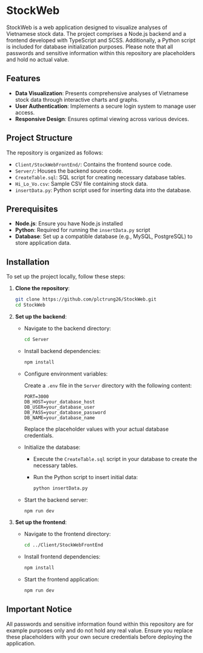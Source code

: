# StockWeb

StockWeb is a web application designed to visualize analyses of Vietnamese stock data. The project comprises a Node.js backend and a frontend developed with TypeScript and SCSS. Additionally, a Python script is included for database initialization purposes. Please note that all passwords and sensitive information within this repository are placeholders and hold no actual value.

## Features

- **Data Visualization**: Presents comprehensive analyses of Vietnamese stock data through interactive charts and graphs.
- **User Authentication**: Implements a secure login system to manage user access.
- **Responsive Design**: Ensures optimal viewing across various devices.

## Project Structure

The repository is organized as follows:

- `Client/StockWebFrontEnd/`: Contains the frontend source code.
- `Server/`: Houses the backend source code.
- `CreateTable.sql`: SQL script for creating necessary database tables.
- `Hi_Lo_Vo.csv`: Sample CSV file containing stock data.
- `insertData.py`: Python script used for inserting data into the database.

## Prerequisites

- **Node.js**: Ensure you have Node.js installed
- **Python**: Required for running the `insertData.py` script
- **Database**: Set up a compatible database (e.g., MySQL, PostgreSQL) to store application data.

## Installation

To set up the project locally, follow these steps:

1. **Clone the repository**:

   ```bash
   git clone https://github.com/plctrung26/StockWeb.git
   cd StockWeb
   ```

2. **Set up the backend**:

   - Navigate to the backend directory:

     ```bash
     cd Server
     ```

   - Install backend dependencies:

     ```bash
     npm install
     ```

   - Configure environment variables:

     Create a `.env` file in the `Server` directory with the following content:

     ```env
     PORT=3000
     DB_HOST=your_database_host
     DB_USER=your_database_user
     DB_PASS=your_database_password
     DB_NAME=your_database_name
     ```

     Replace the placeholder values with your actual database credentials.

   - Initialize the database:

     - Execute the `CreateTable.sql` script in your database to create the necessary tables.
     - Run the Python script to insert initial data:

       ```bash
       python insertData.py
       ```

   - Start the backend server:

     ```bash
     npm run dev
     ```

3. **Set up the frontend**:

   - Navigate to the frontend directory:

     ```bash
     cd ../Client/StockWebFrontEnd
     ```

   - Install frontend dependencies:

     ```bash
     npm install
     ```

   - Start the frontend application:

     ```bash
     npm run dev
     ```

## Important Notice

All passwords and sensitive information found within this repository are for example purposes only and do not hold any real value. Ensure you replace these placeholders with your own secure credentials before deploying the application.



